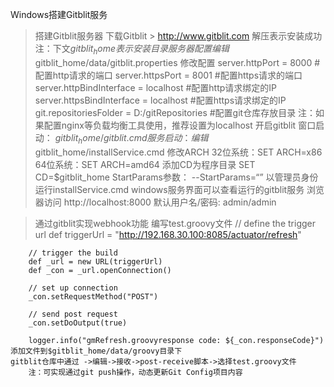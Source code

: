 Windows搭建Gitblit服务
> 搭建Gitblit服务器
	下载Gitblit > http://www.gitblit.com
	解压表示安装成功
	 注：下文$gitblit_home表示安装目录
> 服务器配置
	编辑$gitblit_home/data/gitblit.properties
	修改配置
		server.httpPort = 8000  #配置http请求的端口
		server.httpsPort = 8001  #配置https请求的端口
		server.httpBindInterface = localhost  #配置http请求绑定的IP
		server.httpsBindInterface = localhost  #配置https请求绑定的IP
		git.repositoriesFolder = D:/gitRepositories  #配置git仓库存放目录
		注：如果配置nginx等负载均衡工具使用，推荐设置为localhost
> 开启gitblit
	窗口启动：
		$gitblit_home/gitblit.cmd
	服务启动：
		编辑$gitblit_home/installService.cmd
		修改ARCH
			32位系统：SET ARCH=x86
			64位系统：SET ARCH=amd64
		添加CD为程序目录
			SET CD=$gitblit_home
		StartParams参数：
			--StartParams=“”
		以管理员身份运行installService.cmd
		windows服务界面可以查看运行的gitblit服务
> 浏览器访问 http://localhost:8000  默认用户名/密码: admin/admin

> 通过gitblit实现webhook功能
	编写test.groovy文件
		// define the trigger url
		def triggerUrl = "http://192.168.30.100:8085/actuator/refresh"

		// trigger the build
		def _url = new URL(triggerUrl)
		def _con = _url.openConnection()

		// set up connection
		_con.setRequestMethod("POST")

		// send post request
		_con.setDoOutput(true)

		logger.info("gmRefresh.groovyresponse code: ${_con.responseCode}")
	添加文件到$gitblit_home/data/groovy目录下
	gitblit仓库中通过 ->编辑->接收->post-receive脚本->选择test.groovy文件
		注：可实现通过git push操作，动态更新Git Config项目内容